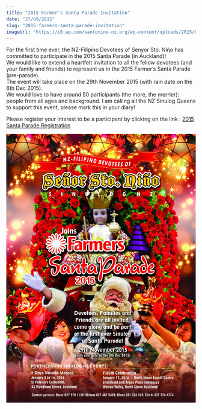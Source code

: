 ```yaml
---
title: "2015 Farmer's Santa Parade Invitation"
date: "27/09/2015"
slug: "2015-farmers-santa-parade-invitation"
imageUrl: "https://i0.wp.com/santonino-nz.org/wp-content/uploads/2015/09/FBwebsiteStoNinochristmasParade-724x1024.jpg?resize=724%2C1024"
---
```


For the first time ever, the NZ-Filipino Devotees of Senyor Sto. Niῆo has committed to participate in the 2015 Santa Parade (in Auckland)!  
We would like to extend a heartfelt invitation to all the fellow devotees (and your family and friends) to represent us in the 2015 Farmer’s Santa Parade (pre-parade).  
The event will take place on the 29th November 2015 (with rain date on the 6th Dec 2015).  
We would love to have around 50 participants (the more, the merrier): people from all ages and background. I am calling all the NZ Sinulog Queens to support this event, please mark this in your diary!  

Please register your interest to be a participant by clicking on the link : [2015 Santa Parade Registration](https://docs.google.com/forms/d/1hs4sexNb-LNhAQ07lbzBX2LIqBOLTlVBTU59PF3lYoE/viewform?usp=send_form)

[![FB&websiteStoNinochristmasParade](assets\images\FBwebsiteStoNinochristmasParade-724x1024.jpg)](https://i0.wp.com/santonino-nz.org/wp-content/uploads/2015/09/FBwebsiteStoNinochristmasParade.jpg)